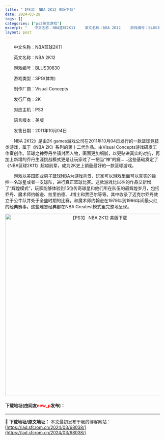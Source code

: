 ```yaml
---
title: "【PS3】 NBA 2K12 美版下载"
date: 2024-03-28
tags: []
categories: ["ps3英文游戏"]
excerpt: "　　中文名称：NBA篮球2K11 　　英文名称：NBA 2K12 　　游戏编号：BLUS30830 　　游戏类型：SPG(体育) 　　制作厂商：Visual Concepts 　　发行厂商：2K 　　对应主机：PS3 　　语言版本：美版 　　发售日期：2011年10月04日 　　NBA 2K12》是&hellip;"
layout: post
---
```


 <p>　　中文名称：NBA篮球2K11</p> <p>　　英文名称：NBA 2K12</p> <p>　　游戏编号：BLUS30830</p> <p>　　游戏类型：SPG(体育)</p> <p>　　制作厂商：Visual Concepts</p> <p>　　发行厂商：2K</p> <p>　　对应主机：PS3</p> <p>　　语言版本：美版</p> <p>　　发售日期：2011年10月04日</p> <p>　　NBA 2K12》是由2K games游戏公司在2011年10月04日发行的一款篮球竞技类游戏，属于《NBA 2K》系列的第十二代作品。由Visual Concepts游戏研发工作室创作。篮球之神乔丹坐镇封面人物，画面更加细腻，以更贴进真实的对抗，再加上新增的乔丹生涯挑战模式更是让玩家过了一把当&ldquo;神&rdquo;的瘾&hellip;&hellip;这些基础奠定了《NBA篮球2K11》超越前辈，成为2K史上销量最好的一款篮球游戏。</p> <p>　　游戏以美国职业男子篮球NBA为游戏背景，玩家可以游戏里面可以真实的操控一名球星或者一支球队，进行真正篮球比赛。这款游戏比以往的作品又新增了&ldquo;辉煌模式&rdquo;，玩家能够体验到15位传奇球星和他们所在队伍的最辉煌岁月，包括乔丹、魔术师约翰逊、拉里伯德、J博士和贾巴尔等等。其中收录了迈克尔乔丹效立于公牛队并处于全盛时期的比赛，和魔术师约翰逊在1979年到1996年间最火红的经典赛事。这些难忘经典都在NBA Greatest模式里完整地呈现。</p> <p align="center"><img align="" border="0" src="https://lad.sfcrom.cn/wp-content/uploads/2024/03/20240328_66051baa181ba.jpg" width="594" alt="【PS3】 NBA 2K12 美版下载" /></p> <p><h4>下载地址(由网友<font color="red">new_p</font>发布)：</h4></p> 

---
📖 **下载地址/原文地址：** 本文最初发布于我的博客网站：[https://lad.sfcrom.cn/2024/03/68038/](https://lad.sfcrom.cn/2024/03/68038/)
